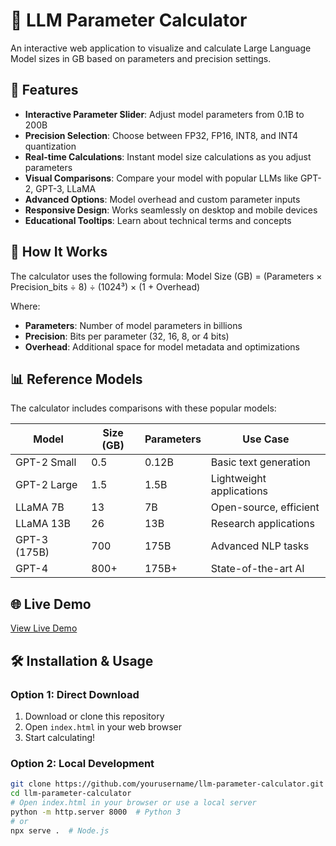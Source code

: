 # 🧠 LLM Parameter Calculator

An interactive web application to visualize and calculate Large Language Model sizes in GB based on parameters and precision settings.

## 🚀 Features

- **Interactive Parameter Slider**: Adjust model parameters from 0.1B to 200B
- **Precision Selection**: Choose between FP32, FP16, INT8, and INT4 quantization
- **Real-time Calculations**: Instant model size calculations as you adjust parameters
- **Visual Comparisons**: Compare your model with popular LLMs like GPT-2, GPT-3, LLaMA
- **Advanced Options**: Model overhead and custom parameter inputs
- **Responsive Design**: Works seamlessly on desktop and mobile devices
- **Educational Tooltips**: Learn about technical terms and concepts

## 🔧 How It Works

The calculator uses the following formula:
Model Size (GB) = (Parameters × Precision_bits ÷ 8) ÷ (1024³) × (1 + Overhead)

Where:
- **Parameters**: Number of model parameters in billions
- **Precision**: Bits per parameter (32, 16, 8, or 4 bits)
- **Overhead**: Additional space for model metadata and optimizations

## 📊 Reference Models

The calculator includes comparisons with these popular models:

| Model | Size (GB) | Parameters | Use Case |
|-------|-----------|------------|----------|
| GPT-2 Small | 0.5 | 0.12B | Basic text generation |
| GPT-2 Large | 1.5 | 1.5B | Lightweight applications |
| LLaMA 7B | 13 | 7B | Open-source, efficient |
| LLaMA 13B | 26 | 13B | Research applications |
| GPT-3 (175B) | 700 | 175B | Advanced NLP tasks |
| GPT-4 | 800+ | 175B+ | State-of-the-art AI |

## 🌐 Live Demo

[View Live Demo](https://otakuch.github.io/LLM-Parameter-Calculator-/)

## 🛠️ Installation & Usage

### Option 1: Direct Download
1. Download or clone this repository
2. Open `index.html` in your web browser
3. Start calculating!

### Option 2: Local Development
```bash
git clone https://github.com/yourusername/llm-parameter-calculator.git
cd llm-parameter-calculator
# Open index.html in your browser or use a local server
python -m http.server 8000  # Python 3
# or
npx serve .  # Node.js
